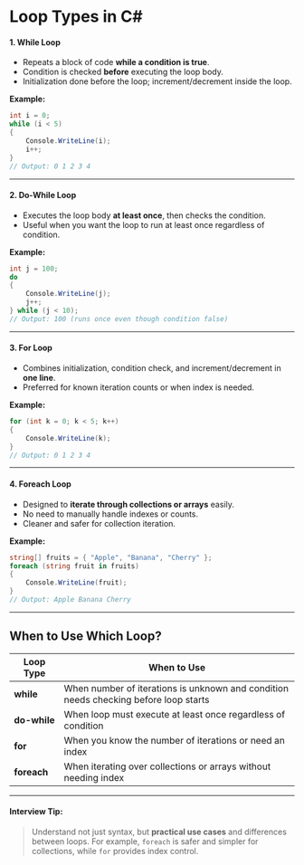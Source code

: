 # Loop Types in C\#

#### 1. **While Loop**

* Repeats a block of code **while a condition is true**.
* Condition is checked **before** executing the loop body.
* Initialization done before the loop; increment/decrement inside the loop.

**Example:**

```csharp
int i = 0;
while (i < 5)
{
    Console.WriteLine(i);
    i++;
}
// Output: 0 1 2 3 4
```

***

#### 2. **Do-While Loop**

* Executes the loop body **at least once**, then checks the condition.
* Useful when you want the loop to run at least once regardless of condition.

**Example:**

```csharp
int j = 100;
do
{
    Console.WriteLine(j);
    j++;
} while (j < 10);
// Output: 100 (runs once even though condition false)
```

***

#### 3. **For Loop**

* Combines initialization, condition check, and increment/decrement in **one line**.
* Preferred for known iteration counts or when index is needed.

**Example:**

```csharp
for (int k = 0; k < 5; k++)
{
    Console.WriteLine(k);
}
// Output: 0 1 2 3 4
```

***

#### 4. **Foreach Loop**

* Designed to **iterate through collections or arrays** easily.
* No need to manually handle indexes or counts.
* Cleaner and safer for collection iteration.

**Example:**

```csharp
string[] fruits = { "Apple", "Banana", "Cherry" };
foreach (string fruit in fruits)
{
    Console.WriteLine(fruit);
}
// Output: Apple Banana Cherry
```

***

## When to Use Which Loop?

| Loop Type    | When to Use                                                                          |
| ------------ | ------------------------------------------------------------------------------------ |
| **while**    | When number of iterations is unknown and condition needs checking before loop starts |
| **do-while** | When loop must execute at least once regardless of condition                         |
| **for**      | When you know the number of iterations or need an index                              |
| **foreach**  | When iterating over collections or arrays without needing index                      |

***

#### Interview Tip:

> Understand not just syntax, but **practical use cases** and differences between loops. For example, `foreach` is safer and simpler for collections, while `for` provides index control.

